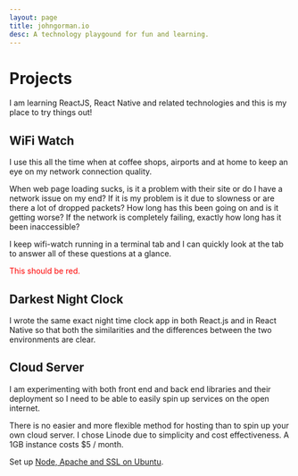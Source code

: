 ```yaml
---
layout: page
title: johngorman.io
desc: A technology playgound for fun and learning.
---
```


# Projects

I am learning ReactJS, React Native and related technologies and
this is my place to try things out!

## WiFi Watch

I use this all the time when at coffee shops, airports and at home
to keep an eye on my network connection quality.

When web page loading sucks, is it a problem with their site or
do I have a network issue on my end? If it is my problem is it
due to slowness or are there a lot of dropped packets?
How long has this been going on and is it getting worse? If the
network is completely failing, exactly how long has it been
inaccessible?

I keep wifi-watch running in a terminal tab and I can quickly look
at the tab to answer all of these questions at a glance.

<span style="color:red;">This should be red.</span>
<div id="wifi-watch"/>

<script>
    /*
  alert("A");
  window.onload = function() {
    $.get("http://localhost:3000/summary", function(data, status) {
      alert("Data: " + data + "\nStatus: " + status);
    });
  };
  alert("B");
  */
</script>


## Darkest Night Clock

I wrote the same exact night time clock app in both React.js and in React Native so that both the similarities and the differences between the two environments are clear.

## Cloud Server

I am experimenting with both front end and back end libraries and their deployment so I need to be able to easily spin up services on the open internet.

There is no easier and more flexible method for hosting than to spin up your own cloud server. I chose Linode due to simplicity and cost effectiveness. A 1GB instance costs $5 / month.

Set up [Node, Apache and SSL on Ubuntu](cloud-server).
